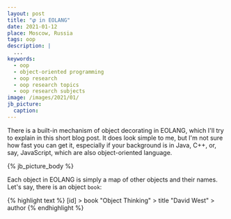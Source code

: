 ```yaml
---
layout: post
title: "𝜑 in EOLANG"
date: 2021-01-12
place: Moscow, Russia
tags: oop
description: |
  ...
keywords:
  - oop
  - object-oriented programming
  - oop research
  - oop research topics
  - oop research subjects
image: /images/2021/01/
jb_picture:
  caption:
---
```


There is a built-in mechanism of object decorating in EOLANG,
which I'll try to explain in this short blog post. It does look
simple to me, but I'm not sure how fast you can get it, especially
if your background is in Java, C++, or, say, JavaScript, which are also
object-oriented language.

<!--more-->

{% jb_picture_body %}

Each object in EOLANG is simply a map of other
objects and their names. Let's say, there is an object `book`:

{% highlight text %}
[id] > book
  "Object Thinking" > title
  "David West" > author
{% endhighlight %}







